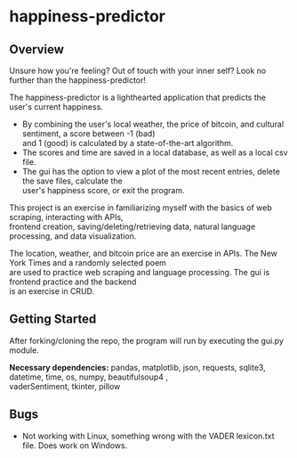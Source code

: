 # happiness-predictor

## Overview
  
Unsure how you're feeling? Out of touch with your inner self? Look no further than the happiness-predictor!

The happiness-predictor is a lighthearted application that predicts the user's current happiness. </br>
  
- By combining the user's local weather, the price of bitcoin, and cultural sentiment, a score between -1 (bad) </br>
 and 1 (good) is calculated by a state-of-the-art algorithm. 
- The scores and time are saved in a local database, as well as a local csv file. 
- The gui has the option to view a plot of the most recent entries, delete the save files, calculate the </br>
user's happiness score, or exit the program. </br>

This project is an exercise in familiarizing myself with the basics of web scraping, interacting with APIs, </br>
frontend creation, saving/deleting/retrieving data, natural language processing, and data visualization. </br>

The location, weather, and bitcoin price are an exercise in APIs. The New York Times and a randomly selected poem </br>
are used to practice web scraping and language processing. The gui is frontend practice and the backend </br>
is an exercise in CRUD. 

## Getting Started

After forking/cloning the repo, the program will run by executing the gui.py module. </br>

**Necessary dependencies:** pandas, matplotlib, json, requests, sqlite3, datetime, time, os, numpy, beautifulsoup4 , </br>
vaderSentiment, tkinter, pillow </br>

## Bugs

- Not working with Linux, something wrong with the VADER lexicon.txt file. Does work on Windows.
  
  
  

